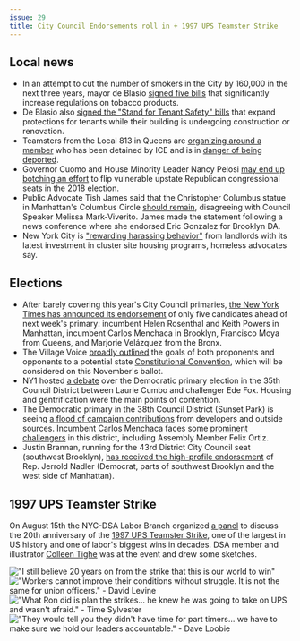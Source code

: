 ```yaml
---
issue: 29
title: City Council Endorsements roll in + 1997 UPS Teamster Strike
---
```


## Local news
* In an attempt to cut the number of smokers in the City by 160,000 in the next three years, mayor de Blasio [signed five bills](https://patch.com/new-york/new-york-city/cigarettes-now-cost-least-13-nyc-anti-tobacco-bills-become-law) that significantly increase regulations on tobacco products.
* De Blasio also [signed the "Stand for Tenant Safety" bills](https://ny.curbed.com/2017/8/31/16233332/office-of-tenant-advocate-harassment-law) that expand protections for tenants while their building is undergoing construction or renovation.
* Teamsters from the Local 813 in Queens are [organizing around a member](http://teamsters.nyc/2017/08/29/stand-with-eber/) who has been detained by ICE and is in [danger of being deported](http://www.politico.com/states/new-york/city-hall/story/2017/08/29/elected-union-officials-ask-ice-to-release-long-island-man-facing-deportation-114187).
* Governor Cuomo and House Minority Leader Nancy Pelosi [may end up botching an effort](https://www.nytimes.com/2017/08/29/nyregion/congressional-races-cuomo-new-york-republicans.html) to flip vulnerable upstate Republican congressional seats in the 2018 election.
* Public Advocate Tish James said that the Christopher Columbus statue in Manhattan's Columbus Circle [should remain](http://observer.com/2017/08/nyc-public-advocate-christopher-columbus-statue/), disagreeing with Council Speaker Melissa Mark-Viverito. James made the statement following a news conference where she endorsed Eric Gonzalez for Brooklyn DA.
* New York City is ["rewarding harassing behavior"](http://gothamist.com/2017/08/29/landlords_rent_cluster_sites.php?_ga=2.126361037.1310296789.1503896726-632741876.1487979136) from landlords with its latest investment in cluster site housing programs, homeless advocates say.

## Elections
* After barely covering this year's City Council primaries, [the New York Times has announced its endorsement](https://www.nytimes.com/interactive/2017/09/01/opinion/editorials/city-council-endorsements.html) of only five candidates ahead of next week's primary: incumbent Helen Rosenthal and Keith Powers in Manhattan, incumbent Carlos Menchaca in Brooklyn, Francisco Moya from Queens, and Marjorie Velázquez from the Bronx.
* The Village Voice [broadly outlined](https://www.villagevoice.com/2017/08/31/new-york-is-about-to-vote-on-a-constitutional-convention-heres-why-you-should-care/) the goals of both proponents and opponents to a potential state [Constitutional Convention](http://www.politico.com/states/new-york/albany/story/2017/08/28/the-cause-of-the-1967-constitutional-convention-democratic-disarray-114159), which will be considered on this November's ballot.
* NY1 hosted [a debate](http://www.ny1.com/nyc/all-boroughs/decision-2017/2017/08/29/city-council-debate--housing-and-gentrification-in-brooklyn.html) over the Democratic primary election in the 35th Council District between Laurie Cumbo and challenger Ede Fox. Housing and gentrification were the main points of contention.
* The Democratic primary in the 38th Council District (Sunset Park) is seeing [a flood of campaign contributions](http://www.gothamgazette.com/city/7144-incumbent-brooklyn-city-council-rep-attempts-to-fend-off-prominent-challengers-menchaca) from developers and outside sources. Incumbent Carlos Menchaca faces some [prominent challengers](https://www.dnainfo.com/new-york/20170829/sunset-park/38th-district-city-council-race-carlos-menchaca) in this district, including Assembly Member Felix Ortiz.
* Justin Brannan, running for the 43rd District City Council seat (southwest Brooklyn), [has received the high-profile endorsement](https://www.dnainfo.com/new-york/20170829/sunset-park/38th-district-city-council-race-carlos-menchaca) of Rep. Jerrold Nadler (Democrat, parts of southwest Brooklyn and the west side of Manhattan).

## 1997 UPS Teamster Strike

On August 15th the NYC-DSA Labor Branch organized [a panel](https://www.facebook.com/nycdsa/videos/1945929855620443/) to discuss the 20th anniversary of the [1997 UPS Teamster Strike](https://jacobinmag.com/2017/08/ups-strike-teamsters-logistics-labor-unions-work), one of the largest in US history and one of labor's biggest wins in decades. DSA member and illustrator [Colleen Tighe](http://www.colleentigheart.com/) was at the event and drew some sketches.

!["I still believe 20 years on from the strike that this is our world to win"](https://gallery.mailchimp.com/6533003d659976f89bf858d09/images/2ec0b2ea-309e-4bd5-a3c0-36ecdd1f83f7.jpg)
!["Workers cannot improve their conditions without struggle. It is not the same for union officers." - David Levine](https://gallery.mailchimp.com/6533003d659976f89bf858d09/images/ccbb0dfb-caee-4119-8760-643553cd01a4.jpg)
!["What Ron did is plan the strikes... he knew he was going to take on UPS and wasn't afraid." - Time Sylvester](https://gallery.mailchimp.com/6533003d659976f89bf858d09/images/b37f9ebb-9a6f-449d-a6ed-d960f107a085.jpg)
!["They would tell you they didn't have time for part timers... we have to make sure we hold our leaders accountable." - Dave Loobie](https://gallery.mailchimp.com/6533003d659976f89bf858d09/images/2cf34429-b61e-4c10-85d5-54a429190f8c.jpg)
